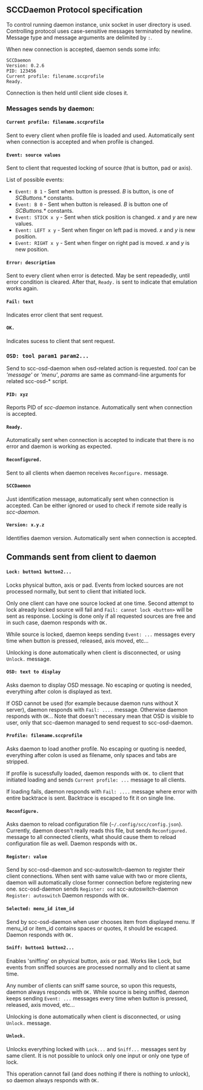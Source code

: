 SCCDaemon Protocol specification
--------------------------------

To control running daemon instance, unix socket in user directory is used.
Controlling protocol uses case-sensitive messages terminated by newline. Message type and message arguments are delimited by `:`.

When new connection is accepted, daemon sends some info:

```
SCCDaemon
Version: 0.2.6
PID: 123456
Current profile: filename.sccprofile
Ready.
```

Connection is then held until client side closes it.


### Messages sends by daemon:

#### `Current profile: filename.sccprofile`
Sent to every client when profile file is loaded and used. Automatically sent when connection is accepted and when profile is changed.

#### `Event: source values`
Sent to client that requested locking of source (that is button, pad or axis).

List of possible events:
- `Event: B 1` - Sent when button is pressed. *B* is button, is one of *SCButtons.\** constants.
- `Event: B 0` - Sent when button is released. *B* is button one of *SCButtons.\** constants.
- `Event: STICK x y` - Sent when stick position is changed. *x* and *y* are new values.
- `Event: LEFT x y` - Sent when finger on left pad is moved. *x* and *y* is new position.
- `Event: RIGHT x y` - Sent when finger on right pad is moved. *x* and *y* is new position.

#### `Error: description`
Sent to every client when error is detected. May be sent repeadedly, until error condition is cleared.
After that, `Ready.` is sent to indicate that emulation works again.

#### `Fail: text`
Indicates error client that sent request.

#### `OK.`
Indicates sucess to client that sent request.

### `OSD: tool param1 param2...`
Send to scc-osd-daemon when osd-related action is requested.
*tool* can be *'message'* or *'menu'*, *params* are same as command-line arguments for related
scc-osd-* script.

#### `PID: xyz`
Reports PID of *scc-daemon* instance. Automatically sent when connection is accepted.

#### `Ready.`
Automatically sent when connection is accepted to indicate that there is no error and daemon is working as expected.

#### `Reconfigured.`
Sent to all clients when daemon receives `Reconfigure.` message.

#### `SCCDaemon`
Just identification message, automatically sent when connection is accepted.
Can be either ignored or used to check if remote side really is *scc-daemon*.

#### `Version: x.y.z`
Identifies daemon version. Automatically sent when connection is accepted.

## Commands sent from client to daemon

#### `Lock: button1 button2...`
Locks physical button, axis or pad. Events from locked sources are not processed normally, but sent to client that initiated lock.

Only one client can have one source locked at one time. Second attempt to lock already locked source will fail and `Fail: cannot lock <button>` will be sent as response. Locking is done only if all requested sources are free and in such case, daemon responds with `OK.`

While source is locked, daemon keeps sending `Event: ...` messages every time when button is pressed, released, axis moved, etc...

Unlocking is done automatically when client is disconnected, or using `Unlock.` message.

#### `OSD: text to display`
Asks daemon to display OSD message. No escaping or quoting is needed, everything after colon is displayed
as text.

If OSD cannot be used (for example because daemon runs without X server), daemon responds with `Fail: ....` message.
Otherwise daemon responds with `OK.`. Note that doesn't necessary mean that OSD is visible to user, only
that scc-daemon managed to send request to scc-osd-daemon.

#### `Profile: filename.sccprofile`
Asks daemon to load another profile. No escaping or quoting is needed, everything after colon is used as filename, only spaces and tabs are stripped.

If profile is sucessfully loaded, daemon responds with `OK.` to client that initiated loading and sends `Current profile: ...` message to all clients.

If loading fails, daemon responds with `Fail: ....` message where error with entire backtrace is sent. Backtrace is escaped to fit it on single line.

#### `Reconfigure.`
Asks daemon to reload configuration file (`~/.config/scc/config.json`).
Currently, daemon doesn't really reads this file, but sends `Reconfigured.` message
to all connected clients, what should cause them to reload configuration file as well. 
Daemon responds with `OK.`

#### `Register: value`
Send by scc-osd-daemon and scc-autoswitch-daemon to register their client connections.
When sent with same value with two or more clients, daemon will automatically close former connection
before registering new one.
scc-osd-daemon sends `Register: osd`
scc-autoswitch-daemon `Register: autoswitch`
Daemon responds with `OK.`

#### `Selected: menu_id item_id`
Send by scc-osd-daemon when user chooses item from displayed menu.
If menu_id or item_id contains spaces or quotes, it should be escaped.
Daemon responds with `OK.`

#### `Sniff: button1 button2...`
Enables 'sniffing' on physical button, axis or pad. Works like Lock, but events from sniffed sources are processed normally and to client at same time.

Any number of clients can sniff same source, so upon this requests, daemon always responds with `OK.`
While source is being sniffed, daemon keeps sending `Event: ...` messages every time when button is pressed, released, axis moved, etc...

Unlocking is done automatically when client is disconnected, or using `Unlock.` message.

#### `Unlock.`
Unlocks everything locked with `Lock...` and `Sniff...` messages sent by same client.
It is not possible to unlock only one input or only one type of lock.

This operation cannot fail (and does nothing if there is nothing to unlock), so daemon always responds with `OK.`
